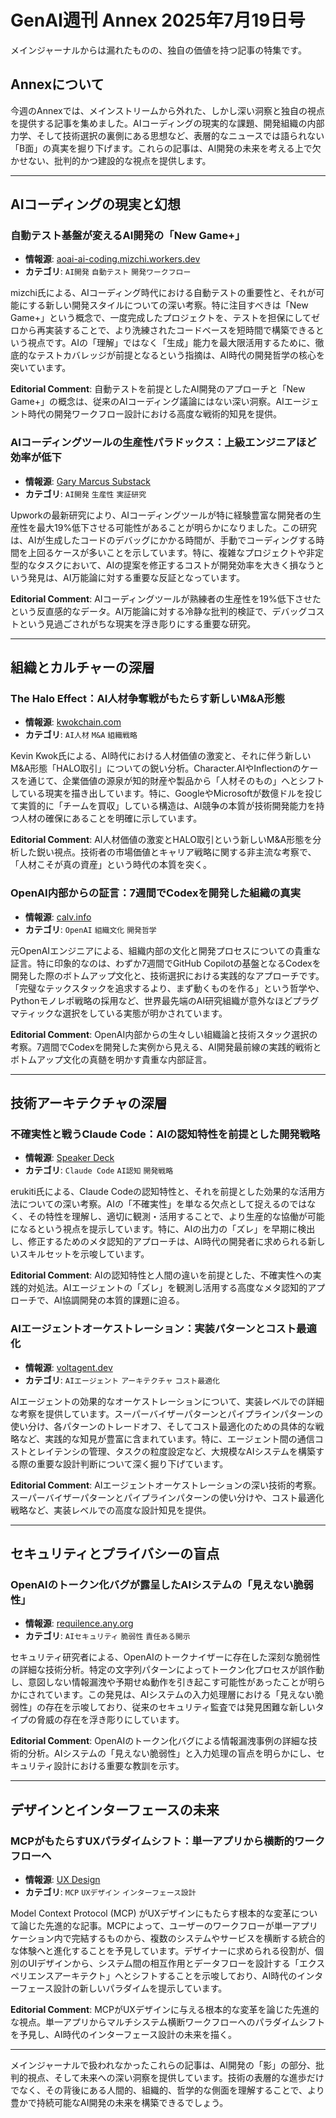 # GenAI週刊 Annex 2025年7月19日号

メインジャーナルからは漏れたものの、独自の価値を持つ記事の特集です。

## Annexについて

今週のAnnexでは、メインストリームから外れた、しかし深い洞察と独自の視点を提供する記事を集めました。AIコーディングの現実的な課題、開発組織の内部力学、そして技術選択の裏側にある思想など、表層的なニュースでは語られない「B面」の真実を掘り下げます。これらの記事は、AI開発の未来を考える上で欠かせない、批判的かつ建設的な視点を提供します。

---

## AIコーディングの現実と幻想

### 自動テスト基盤が変えるAI開発の「New Game+」
- **情報源**: [aoai-ai-coding.mizchi.workers.dev](https://aoai-ai-coding.mizchi.workers.dev/)
- **カテゴリ**: `AI開発` `自動テスト` `開発ワークフロー`

mizchi氏による、AIコーディング時代における自動テストの重要性と、それが可能にする新しい開発スタイルについての深い考察。特に注目すべきは「New Game+」という概念で、一度完成したプロジェクトを、テストを担保にしてゼロから再実装することで、より洗練されたコードベースを短時間で構築できるという視点です。AIの「理解」ではなく「生成」能力を最大限活用するために、徹底的なテストカバレッジが前提となるという指摘は、AI時代の開発哲学の核心を突いています。

**Editorial Comment**: 自動テストを前提としたAI開発のアプローチと「New Game+」の概念は、従来のAIコーディング議論にはない深い洞察。AIエージェント時代の開発ワークフロー設計における高度な戦術的知見を提供。

### AIコーディングツールの生産性パラドックス：上級エンジニアほど効率が低下
- **情報源**: [Gary Marcus Substack](https://garymarcus.substack.com/p/breaking-news-ai-coding-may-not-be)
- **カテゴリ**: `AI開発` `生産性` `実証研究`

Upworkの最新研究により、AIコーディングツールが特に経験豊富な開発者の生産性を最大19%低下させる可能性があることが明らかになりました。この研究は、AIが生成したコードのデバッグにかかる時間が、手動でコーディングする時間を上回るケースが多いことを示しています。特に、複雑なプロジェクトや非定型的なタスクにおいて、AIの提案を修正するコストが開発効率を大きく損なうという発見は、AI万能論に対する重要な反証となっています。

**Editorial Comment**: AIコーディングツールが熟練者の生産性を19%低下させたという反直感的なデータ。AI万能論に対する冷静な批判的検証で、デバッグコストという見過ごされがちな現実を浮き彫りにする重要な研究。

---

## 組織とカルチャーの深層

### The Halo Effect：AI人材争奪戦がもたらす新しいM&A形態
- **情報源**: [kwokchain.com](https://kwokchain.com/2025/07/15/the-halo-effect/)
- **カテゴリ**: `AI人材` `M&A` `組織戦略`

Kevin Kwok氏による、AI時代における人材価値の激変と、それに伴う新しいM&A形態「HALO取引」についての鋭い分析。Character.AIやInflectionのケースを通じて、企業価値の源泉が知的財産や製品から「人材そのもの」へとシフトしている現実を描き出しています。特に、GoogleやMicrosoftが数億ドルを投じて実質的に「チームを買収」している構造は、AI競争の本質が技術開発能力を持つ人材の確保にあることを明確に示しています。

**Editorial Comment**: AI人材価値の激変とHALO取引という新しいM&A形態を分析した鋭い視点。技術者の市場価値とキャリア戦略に関する非主流な考察で、「人材こそが真の資産」という時代の本質を突く。

### OpenAI内部からの証言：7週間でCodexを開発した組織の真実
- **情報源**: [calv.info](https://calv.info/openai-reflections)
- **カテゴリ**: `OpenAI` `組織文化` `開発哲学`

元OpenAIエンジニアによる、組織内部の文化と開発プロセスについての貴重な証言。特に印象的なのは、わずか7週間でGitHub Copilotの基盤となるCodexを開発した際のボトムアップ文化と、技術選択における実践的なアプローチです。「完璧なテックスタックを追求するより、まず動くものを作る」という哲学や、Pythonモノレポ戦略の採用など、世界最先端のAI研究組織が意外なほどプラグマティックな選択をしている実態が明かされています。

**Editorial Comment**: OpenAI内部からの生々しい組織論と技術スタック選択の考察。7週間でCodexを開発した実例から見える、AI開発最前線の実践的戦術とボトムアップ文化の真髄を明かす貴重な内部証言。

---

## 技術アーキテクチャの深層

### 不確実性と戦うClaude Code：AIの認知特性を前提とした開発戦略
- **情報源**: [Speaker Deck](https://speakerdeck.com/erukiti/claude-code-fights-uncertainty)
- **カテゴリ**: `Claude Code` `AI認知` `開発戦略`

erukiti氏による、Claude Codeの認知特性と、それを前提とした効果的な活用方法についての深い考察。AIの「不確実性」を単なる欠点として捉えるのではなく、その特性を理解し、適切に観測・活用することで、より生産的な協働が可能になるという視点を提示しています。特に、AIの出力の「ズレ」を早期に検出し、修正するためのメタ認知的アプローチは、AI時代の開発者に求められる新しいスキルセットを示唆しています。

**Editorial Comment**: AIの認知特性と人間の違いを前提とした、不確実性への実践的対処法。AIエージェントの「ズレ」を観測し活用する高度なメタ認知的アプローチで、AI協調開発の本質的課題に迫る。

### AIエージェントオーケストレーション：実装パターンとコスト最適化
- **情報源**: [voltagent.dev](https://voltagent.dev/blog/ai-agent-orchestration/)
- **カテゴリ**: `AIエージェント` `アーキテクチャ` `コスト最適化`

AIエージェントの効果的なオーケストレーションについて、実装レベルでの詳細な考察を提供しています。スーパーバイザーパターンとパイプラインパターンの使い分け、各パターンのトレードオフ、そしてコスト最適化のための具体的な戦略など、実践的な知見が豊富に含まれています。特に、エージェント間の通信コストとレイテンシの管理、タスクの粒度設定など、大規模なAIシステムを構築する際の重要な設計判断について深く掘り下げています。

**Editorial Comment**: AIエージェントオーケストレーションの深い技術的考察。スーパーバイザーパターンとパイプラインパターンの使い分けや、コスト最適化戦略など、実装レベルでの高度な設計知見を提供。

---

## セキュリティとプライバシーの盲点

### OpenAIのトークン化バグが露呈したAIシステムの「見えない脆弱性」
- **情報源**: [requilence.any.org](https://requilence.any.org/open-ai-vulnerability-responsible-disclosure)
- **カテゴリ**: `AIセキュリティ` `脆弱性` `責任ある開示`

セキュリティ研究者による、OpenAIのトークナイザーに存在した深刻な脆弱性の詳細な技術分析。特定の文字列パターンによってトークン化プロセスが誤作動し、意図しない情報漏洩や予期せぬ動作を引き起こす可能性があったことが明らかにされています。この発見は、AIシステムの入力処理層における「見えない脆弱性」の存在を示唆しており、従来のセキュリティ監査では発見困難な新しいタイプの脅威の存在を浮き彫りにしています。

**Editorial Comment**: OpenAIのトークン化バグによる情報漏洩事例の詳細な技術的分析。AIシステムの「見えない脆弱性」と入力処理の盲点を明らかにし、セキュリティ設計における重要な教訓を示す。

---

## デザインとインターフェースの未来

### MCPがもたらすUXパラダイムシフト：単一アプリから横断的ワークフローへ
- **情報源**: [UX Design](https://uxdesign.cc/why-ux-designers-should-care-about-model-context-protocol-24d34b02c1c9)
- **カテゴリ**: `MCP` `UXデザイン` `インターフェース設計`

Model Context Protocol (MCP) がUXデザインにもたらす根本的な変革について論じた先進的な記事。MCPによって、ユーザーのワークフローが単一アプリケーション内で完結するものから、複数のシステムやサービスを横断する統合的な体験へと進化することを予見しています。デザイナーに求められる役割が、個別のUIデザインから、システム間の相互作用とデータフローを設計する「エクスペリエンスアーキテクト」へとシフトすることを示唆しており、AI時代のインターフェース設計の新しいパラダイムを提示しています。

**Editorial Comment**: MCPがUXデザインに与える根本的な変革を論じた先進的な視点。単一アプリからマルチシステム横断ワークフローへのパラダイムシフトを予見し、AI時代のインターフェース設計の未来を描く。

---

メインジャーナルで扱われなかったこれらの記事は、AI開発の「影」の部分、批判的視点、そして未来への深い洞察を提供しています。技術の表層的な進歩だけでなく、その背後にある人間的、組織的、哲学的な側面を理解することで、より豊かで持続可能なAI開発の未来を構築できるでしょう。